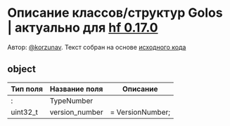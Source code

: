 # Описание классов/структур Golos | актуально для [hf 0.17.0](https://github.com/GolosChain/golos/releases/tag/v0.17.0)
Автор: [@korzunav](https://golos.io/@korzunav). Текст собран на основе [исходного кода](https://github.com/GolosChain/golos/tree/master/libraries/chainbase/include/chainbase/chainbase.hpp)
## object


|Тип поля|Название поля|Описание|
|--------|-------------|--------|
|:|TypeNumber||
|uint32_t|version_number|= VersionNumber;|
